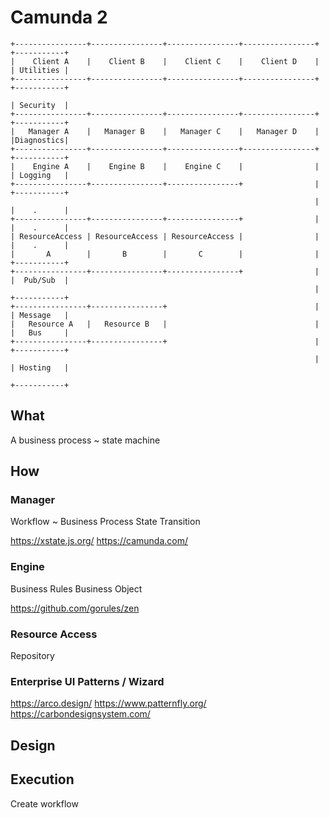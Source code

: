 # Camunda 2 


```text
+----------------+----------------+----------------+----------------+  +-----------+
|    Client A    |    Client B    |    Client C    |    Client D    |  | Utilities |
+----------------+----------------+----------------+----------------+  +-----------+
                                                                       | Security  |
+----------------+----------------+----------------+----------------+  +-----------+
|   Manager A    |   Manager B    |   Manager C    |   Manager D    |  |Diagnostics|
+----------------+----------------+----------------+----------------+  +-----------+
|    Engine A    |    Engine B    |    Engine C    |                |  | Logging   |
+----------------+----------------+----------------+                |  +-----------+
                                                                    |  |    .      |
+----------------+----------------+----------------+                |  |    .      |
| ResourceAccess | ResourceAccess | ResourceAccess |                |  |    .      |
|       A        |       B        |       C        |                |  +-----------+
+----------------+----------------+----------------+                |  |  Pub/Sub  |
                                                                    |  +-----------+
+----------------+----------------+                                 |  | Message   |
|   Resource A   |   Resource B   |                                 |  |   Bus     |
+----------------+----------------+                                 |  +-----------+
                                                                    |  | Hosting   |
                                                                       +-----------+
```


## What 

A business process ~ state machine

## How

### Manager

Workflow ~ Business Process
State
Transition

https://xstate.js.org/
https://camunda.com/

### Engine

Business Rules
Business Object

https://github.com/gorules/zen


### Resource Access
Repository 

### Enterprise UI Patterns / Wizard

https://arco.design/
https://www.patternfly.org/
https://carbondesignsystem.com/


## Design

## Execution

Create workflow

